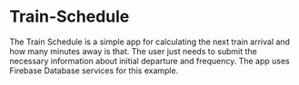 # Train-Schedule

The Train Schedule is a simple app for calculating the next train arrival and how many minutes away is that. The user just needs to submit the necessary information about initial departure and frequency. The app uses Firebase Database services for this example.
